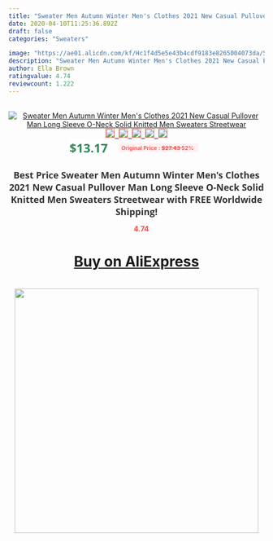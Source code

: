 ```yaml
---
title: "Sweater Men Autumn Winter Men's Clothes 2021 New Casual Pullover Man Long Sleeve O-Neck Solid Knitted Men Sweaters Streetwear"
date: 2020-04-10T11:25:36.892Z
draft: false
categories: "Sweaters"

image: "https://ae01.alicdn.com/kf/Hc1f4d5e5e43b4cdf9183e8265004073da/Sweater-Men-Autumn-Winter-Men-s-Clothes-2021-New-Casual-Pullover-Man-Long-Sleeve-O-Neck.jpg"
description: "Sweater Men Autumn Winter Men's Clothes 2021 New Casual Pullover Man Long Sleeve O-Neck Solid Knitted Men Sweaters Streetwear"
author: Ella Brown
ratingvalue: 4.74
reviewcount: 1.222
---
```

<br>
<div style="text-align: center;">
<a href="" target="_blank" rel="nofollow noopener noreferrer"><img alt="Sweater Men Autumn Winter Men's Clothes 2021 New Casual Pullover Man Long Sleeve O-Neck Solid Knitted Men Sweaters Streetwear" class="magnifier-image" src="https://ae01.alicdn.com/kf/Hc1f4d5e5e43b4cdf9183e8265004073da/Sweater-Men-Autumn-Winter-Men-s-Clothes-2021-New-Casual-Pullover-Man-Long-Sleeve-O-Neck.jpg_640x640.jpg">
<br>
<img style="border:1px solid salmon" src="https://ae01.alicdn.com/kf/Hc1f4d5e5e43b4cdf9183e8265004073da/Sweater-Men-Autumn-Winter-Men-s-Clothes-2021-New-Casual-Pullover-Man-Long-Sleeve-O-Neck.jpg_120x120.jpg">&nbsp;&nbsp;<img style="border:1px solid salmon" src="https://ae01.alicdn.com/kf/Hbdbd7943ca8f4fa49686dece61fcdfaa6/Sweater-Men-Autumn-Winter-Men-s-Clothes-2021-New-Casual-Pullover-Man-Long-Sleeve-O-Neck.jpg_120x120.jpg">&nbsp;&nbsp;<img style="border:1px solid salmon" src="https://ae01.alicdn.com/kf/H5302efc74f7741948688c434dd0f63a04/Sweater-Men-Autumn-Winter-Men-s-Clothes-2021-New-Casual-Pullover-Man-Long-Sleeve-O-Neck.jpg_120x120.jpg">&nbsp;&nbsp;<img style="border:1px solid salmon" src="https://ae01.alicdn.com/kf/Hcb7b4adbb77043d69fc6baa9e3e12021H/Sweater-Men-Autumn-Winter-Men-s-Clothes-2021-New-Casual-Pullover-Man-Long-Sleeve-O-Neck.jpg_120x120.jpg">&nbsp;&nbsp;<img style="border:1px solid salmon" src="https://ae01.alicdn.com/kf/Hf3a3572e44b443e8b912f4698ac4679c2/Sweater-Men-Autumn-Winter-Men-s-Clothes-2021-New-Casual-Pullover-Man-Long-Sleeve-O-Neck.jpg_120x120.jpg"></a></div><br0>
<div style="text-align: center;"><span style="background-color: white; border: 0px; box-sizing: border-box; color: seagreen; display: inline-block; font-family: &quot;open sans&quot; , &quot;arial&quot; , &quot;helvetica&quot; , sans-serif , &quot;heiti&quot;; font-size: 24px; font-stretch: inherit; font-weight: 700; line-height: inherit; margin: 0px 10px 0px 0px; padding: 0px; vertical-align: middle;">$13.17 </span>
<span style="background: rgb(255 , 241 , 241); border-radius: 3px; border: 0px; box-sizing: border-box; color: #ff4747; display: inline-block; font-family: inherit; font-size: 12px; font-stretch: inherit; font-style: inherit; font-variant: inherit; font-weight: 600; line-height: inherit; margin: 0px; padding: 2px 5px; transform: scale(0.9); vertical-align: middle;">Original Price : <b style="text-decoration: line-through;">$27.43 </b> 52%&nbsp;&nbsp;</span></div>
<h1 style="color: #333333; display: inline-block; font-family: &quot;open sans&quot; , &quot;arial&quot; , &quot;helvetica&quot; , sans-serif , &quot;heiti&quot;; font-size: 18px; font-stretch: inherit; font-weight: 700; text-align: center;">Best Price Sweater Men Autumn Winter Men's Clothes 2021 New Casual Pullover Man Long Sleeve O-Neck Solid Knitted Men Sweaters Streetwear with FREE Worldwide Shipping!</h1>
<div style="color: #ff4747; text-align: center;">
<img src="https://4.bp.blogspot.com/-M0ZcTcb-5uY/XleCXlxnR4I/AAAAAAAAAEc/OrjgMkXV1oMQFaCRZj5HQwOCBcu3w1FegCPcBGAYYCw/s1600/star.png" style="height: 15px;">&nbsp;<b>4.74</b></div>
<div class="button_cont" align="center"><a class="buynow_a" href="" target="_blank" rel="nofollow noopener noreferrer"><H1>Buy on AliExpress</H1></a></div><br>
<div class="separator" style="clear: both; text-align: center;">
<img src="https://lh3.googleusercontent.com/-pTy5HemUv9M/XlePHvY0dAI/AAAAAAAAAE4/0nX5iRUoIWY8eMW9Dpxeirr157OZliDIgCLcBGAsYHQ/s1600/badge.gif" width="480">
</div>
